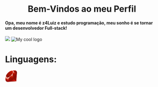 <h1 align="center">Bem-Vindos ao meu Perfil</h1>
<h4>Opa, meu nome é z4Luiz e estudo programação, meu sonho é se tornar um desenvolvedor Full-stack!</h4>

<img src="https://github-readme-stats.vercel.app/api?username=z4Luiz&theme=great-gatsby&show_icons=true">
<img src="https://github-readme-stats.vercel.app/api/top-langs/?username=z4Luiz&hide=html,css,javascript&layout=compact&theme=great-gatsby" alt="My cool logo"/>

<h1>Linguagens:</h1>
<p align="left"><a href="https://www.python.org" target="_blank"> <img src="https://raw.githubusercontent.com/devicons/devicon/master/icons/ruby/ruby-original.svg" alt="ruby" width="40" height="40"/></a> </p>
